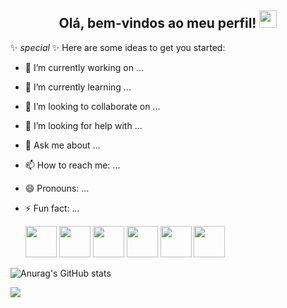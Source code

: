 <h2 align="center">
  Olá, bem-vindos ao meu perfil!
  <img src="https://media.giphy.com/media/hvRJCLFzcasrR4ia7z/giphy.gif" width="28">
</h2>


✨ _special_ ✨
Here are some ideas to get you started:

- 🔭 I’m currently working on ...
- 🌱 I’m currently learning ...
- 👯 I’m looking to collaborate on ...
- 🤔 I’m looking for help with ...
- 💬 Ask me about ...
- 📫 How to reach me: ...
- 😄 Pronouns: ...
- ⚡ Fun fact: ...
  
  <img width="50px" src="https://cdn.jsdelivr.net/gh/devicons/devicon@latest/icons/react/react-original.svg" />
  <img width="50px" src="https://cdn.jsdelivr.net/gh/devicons/devicon@latest/icons/bootstrap/bootstrap-original.svg" />

  <img width="50px" src="https://cdn.jsdelivr.net/gh/devicons/devicon@latest/icons/javascript/javascript-original.svg" />
          
  <img width="50px" src="https://cdn.jsdelivr.net/gh/devicons/devicon@latest/icons/html5/html5-original.svg" />
          
  <img width="50px" src="https://cdn.jsdelivr.net/gh/devicons/devicon@latest/icons/css3/css3-original.svg" />
  
  <img width="50px" src="https://cdn.jsdelivr.net/gh/devicons/devicon@latest/icons/c/c-original.svg" />
          
          
          

          

          
![Anurag's GitHub stats](https://github-readme-stats.vercel.app/api?username=GiovanaJoice&show_icons=true&theme=omni)

 
</p>
<!-- <p align="center"> -->
<a href="https://github.com/anuraghazra/github-readme-stats"><img align="center" src="https://github-readme-stats.zohan.tech/api/top-langs/?username=GiovanaJoice&layout=compact&hide_border=true&theme=omni" /></a>
</p>
